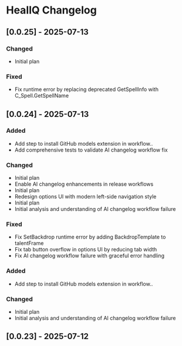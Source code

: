 # HealIQ Changelog

## [0.0.25] - 2025-07-13

### Changed
- Initial plan

### Fixed
- Fix runtime error by replacing deprecated GetSpellInfo with C_Spell.GetSpellName

## [0.0.24] - 2025-07-13

### Added
- Add step to install GitHub models extension in workflow..
- Add comprehensive tests to validate AI changelog workflow fix

### Changed
- Initial plan
- Enable AI changelog enhancements in release workflows
- Initial plan
- Redesign options UI with modern left-side navigation style
- Initial plan
- Initial analysis and understanding of AI changelog workflow failure

### Fixed
- Fix SetBackdrop runtime error by adding BackdropTemplate to talentFrame
- Fix tab button overflow in options UI by reducing tab width
- Fix AI changelog workflow failure with graceful error handling

### Added
- Add step to install GitHub models extension in workflow..

### Changed
- Initial plan
- Initial analysis and understanding of AI changelog workflow failure

## [0.0.23] - 2025-07-12
